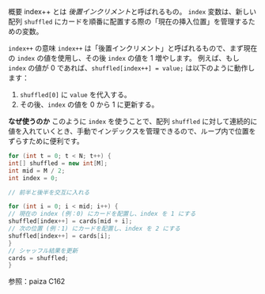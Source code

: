 概要
index++ とは
*後置インクリメント*と呼ばれるもの。
`index` 変数は、新しい配列 `shuffled` にカードを順番に配置する際の「現在の挿入位置」を管理するための変数。

`index++` の意味
`index++` は「後置インクリメント」と呼ばれるもので、まず現在の `index` の値を使用し、その後 `index` の値を 1 増やします。
例えば、もし `index` の値が 0 であれば、`shuffled[index++] = value;` は以下のように動作します：
1. `shuffled[0]` に `value` を代入する。
2. その後、`index` の値を 0 から 1 に更新する。

**なぜ使うのか**
このように `index` を使うことで、配列 `shuffled` に対して連続的に値を入れていくとき、手動でインデックスを管理できるので、ループ内で位置をずらすために便利です。
```java
for (int t = 0; t < N; t++) {
int[] shuffled = new int[M];
int mid = M / 2;
int index = 0;

// 前半と後半を交互に入れる

for (int i = 0; i < mid; i++) {
// 現在の index (例：0) にカードを配置し、index を 1 にする
shuffled[index++] = cards[mid + i];
// 次の位置 (例：1) にカードを配置し、index を 2 にする
shuffled[index++] = cards[i]; 
}
// シャッフル結果を更新
cards = shuffled;
}
```

参照：paiza C162